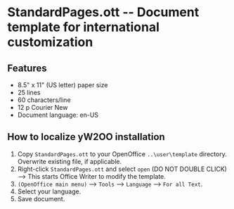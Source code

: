 # StandardPages.ott -- Document template for international customization

## Features

* 8.5" x 11" (US letter) paper size
* 25 lines
* 60 characters/line
* 12 p Courier New
* Document language: en-US


## How to localize yW2OO installation

1. Copy `StandardPages.ott` to your OpenOffice `..\user\template` directory. Overwrite existing file, if applicable.
2. Right-click `StandardPages.ott` and select `open`  (DO NOT DOUBLE CLICK) --> This starts Office Writer to modify the template.
3. `(OpenOffice main menu)` --> `Tools` --> `Language` --> `For all Text`.
4. Select your language.
5. Save document. 
